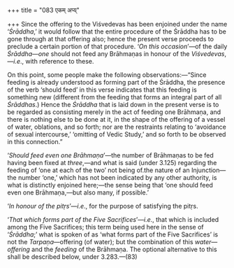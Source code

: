 +++
title = "083 एकम् अप्य्"

+++
Since the offering to the Viśvedevas has been enjoined under the name
‘*Śrāddha*,’ it would follow that the entire procedure of the Śrāddha
has to be gone through at that offering also; hence the present verse
proceeds to preclude a certain portion of that procedure. ‘*On this
occasion*’—of the daily *Śrāddha—one* should not feed any Brāhmaṇas in
honour of the *Viśvedevas*,—*i.e*., with reference to these.

On this point, some people make the following observations:—“Since
feeding is already understood as forming part of the Śrāddha, the
presence of the verb ‘should feed’ in this verse indicates that this
feeding is something new (different from the feeding that forms an
integral part of all *Śrāddhas*.) Hence the *Śrāddha* that is laid down
in the present verse is to be regarded as consisting merely in the act
of feeding one Brāhmaṇa, and there is nothing else to be done at it, in
the shape of the offering of a vessel of water, oblations, and so forth;
nor are the restraints relating to ‘avoidance of sexual intercourse,’
‘omitting of Vedic Study,’ and so forth to be observed in this
connection.”

‘*Should feed even one Brāhmaṇa*’—the number of Brāhmaṇas to be fed
having been fixed at *three*,—and what is said (under 3.125) regarding
the feeding of ‘one at each of the two’ not being of.the nature of an
Injunction—the number ‘one,’ which has not been indicated by any other
authority, is what is distinctly enjoined here;—the sense being that
‘one should feed even one Brāhmaṇa,—but also many, if possible.’

‘*In honour of the pitṛs*’—*i.e*., for the purpose of satisfying the
pitṛs.

‘*That which forms part of the Five Sacrifices*’—*i.e*., that which is
included among the Five Sacrifices; this term being used here in the
sense of ‘*Śrāddha*;’ what is spoken of as ‘what forms part of the Five
Sacrifices’ is not the *Tarpaṇa*—offering (of water); but the
combination of this *water—offering* and the *feeding* of the Brāhmaṇa.
The optional alternative to this shall be described below, under
3.283.—(83)


